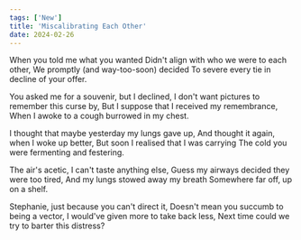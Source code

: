 ```yaml
---
tags: ['New']
title: 'Miscalibrating Each Other'
date: 2024-02-26
---
```


When you told me what you wanted
Didn't align with who we were to each other,
We promptly (and way-too-soon) decided
To severe every tie in decline of your offer.

You asked me for a souvenir, but I declined,
I don't want pictures to remember this curse by,
But I suppose that I received my remembrance,
When I awoke to a cough burrowed in my chest.

I thought that maybe yesterday my lungs gave up,
And thought it again, when I woke up better,
But soon I realised that I was carrying
The cold you were fermenting and festering.

The air's acetic, I can't taste anything else,
Guess my airways decided they were too tired,
And my lungs stowed away my breath
Somewhere far off, up on a shelf.

Stephanie, just because you can't direct it,
Doesn't mean you succumb to being a vector,
I would've given more to take back less,
Next time could we try to barter this distress?
